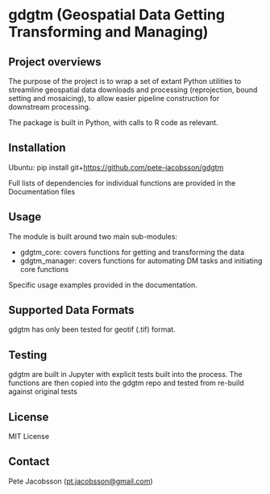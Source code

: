 # gdgtm (Geospatial Data Getting Transforming and Managing)

## Project overviews
The purpose of the project is to wrap a set of extant Python utilities to streamline geospatial data downloads and processing (reprojection, bound setting and mosaicing), to allow easier pipeline construction for downstream processing.

The package is built in Python, with calls to R code as relevant.

## Installation
Ubuntu: pip install git+https://github.com/pete-jacobsson/gdgtm

Full lists of dependencies for individual functions are provided in the Documentation files


## Usage
The module is built around two main sub-modules:
- gdgtm_core: covers functions for getting and transforming the data
- gdgtm_manager: covers functions for automating DM tasks and initiating core functions

Specific usage examples provided in the documentation.


## Supported Data Formats
gdgtm has only been tested for geotif (.tif) format.

## Testing
gdgtm are built in Jupyter with explicit tests built into the process.
The functions are then copied into the gdgtm repo and tested from re-build against original tests

## License
MIT License

## Contact
Pete Jacobsson (pt.jacobsson@gmail.com)

